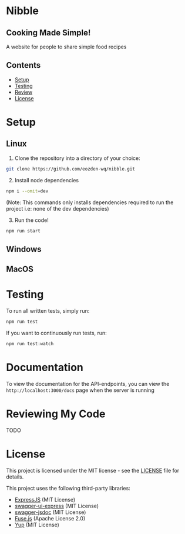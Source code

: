 # Nibble

## Cooking Made Simple!

A website for people to share simple food recipes

## Contents

- [Setup](#setup)
- [Testing](#testing)
- [Review](#reviewing-my-code)
- [License](#license)

# Setup

## Linux

1. Clone the repository into a directory of your choice:

```bash
git clone https://github.com/eozden-wq/nibble.git
```

2. Install node dependencies

```bash
npm i --omit=dev
```
(Note: This commands only installs dependencies required to run the project i.e: none of the dev dependencies) 

3. Run the code!

```bash
npm run start
```

## Windows

## MacOS

# Testing

To run all written tests, simply run:

```bash
npm run test
```

If you want to continuously run tests, run:

```bash
npm run test:watch
```

# Documentation

To view the documentation for the API-endpoints, you can view the `http://localhost:3000/docs` page when the server is running

# Reviewing My Code

TODO

# License

This project is licensed under the MIT license - see the [LICENSE](LICENSE) file for details.

This project uses the following third-party libraries:

- [ExpressJS](https://github.com/expressjs/express/blob/master/LICENSE) (MIT License)
- [swagger-ui-express](https://github.com/scottie1984/swagger-ui-express/blob/master/LICENSE) (MIT License)
- [swagger-jsdoc](https://github.com/Surnet/swagger-jsdoc/blob/master/LICENSE) (MIT License)
- [Fuse.js](https://github.com/krisk/Fuse/blob/main/LICENSE) (Apache License 2.0)
- [Yup](https://github.com/jquense/yup/blob/master/LICENSE.md) (MIT License)
